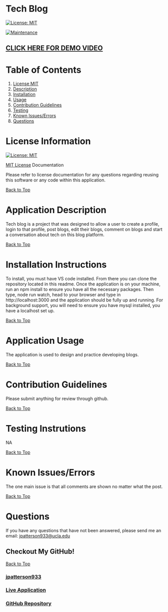 # Tech Blog

[![License: MIT](https://img.shields.io/badge/License-MIT-yellow.svg)](https://opensource.org/licenses/MIT)

[![Maintenance](https://img.shields.io/badge/Maintained%3F-no-red.svg)](https://bitbucket.org/lbesson/ansi-colors)

## [CLICK HERE FOR DEMO VIDEO](https://www.youtube.com/watch?v=ID8xS5c_zVU)

# Table of Contents
1. [License MIT](#license-information)
2. [Description](#application-description)
3. [Installation](#installation-instructions)
4. [Usage](#application-usage)
5. [Contribution Guidelines](#contribution-guidelines)
6. [Testing](#testing-instrutions)
7. [Known Issues/Errors](#known-issues/errors)
8. [Questions](#questions)

# License Information

[![License: MIT](https://img.shields.io/badge/License-MIT-yellow.svg)](https://opensource.org/licenses/MIT)

[MIT License](https://www.mit.edu/~amini/LICENSE.md) Documentation

Please refer to license documentation for any questions regarding reusing 
this software or any code within this application.

[Back to Top](#table-of-contents)

# Application Description

Tech blog is a project that was designed to allow a user to create a profile, login to that profile, post blogs, edit their blogs, comment on blogs and start a conversation about tech on this blog platform.

[Back to Top](#table-of-contents)

# Installation Instructions

To install, you must have VS code installed. From there you can clone the repository located in this readme. Once the application is on your machine, run an npm install to ensure you have all the necessary packages. Then type, node run watch, head to your browser and type in http://localhost:3000 and the application should be fully up and running. For background support, you will need to ensure you have mysql installed, you have a localhost set up.

[Back to Top](#table-of-contents)

# Application Usage

The application is used to design and practice developing blogs.

[Back to Top](#table-of-contents)

# Contribution Guidelines

Please submit anything for review through github.

[Back to Top](#table-of-contents)

# Testing Instrutions

NA

[Back to Top](#table-of-contents)

# Known Issues/Errors

The one main issue is that all comments are shown no matter what the post.

[Back to Top](#table-of-contents)

# Questions

If you have any questions that have not been answered, please send me an email: jpatterson933@ucla.edu

## Checkout My GitHub!

[Back to Top](#table-of-contents)

### [jpatterson933](https://github.com/jpatterson933)
### [Live Application](https://fast-lowlands-84430.herokuapp.com/)
### [GitHub Repository](https://github.com/jpatterson933/tech-blog-version-1.0)